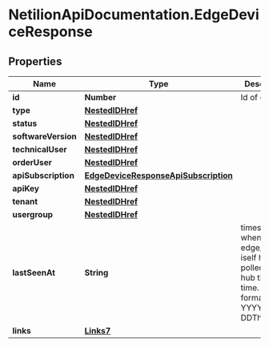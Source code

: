 # NetilionApiDocumentation.EdgeDeviceResponse

## Properties
Name | Type | Description | Notes
------------ | ------------- | ------------- | -------------
**id** | **Number** | Id of object | [optional] 
**type** | [**NestedIDHref**](NestedIDHref.md) |  | [optional] 
**status** | [**NestedIDHref**](NestedIDHref.md) |  | [optional] 
**softwareVersion** | [**NestedIDHref**](NestedIDHref.md) |  | [optional] 
**technicalUser** | [**NestedIDHref**](NestedIDHref.md) |  | [optional] 
**orderUser** | [**NestedIDHref**](NestedIDHref.md) |  | [optional] 
**apiSubscription** | [**EdgeDeviceResponseApiSubscription**](EdgeDeviceResponseApiSubscription.md) |  | [optional] 
**apiKey** | [**NestedIDHref**](NestedIDHref.md) |  | [optional] 
**tenant** | [**NestedIDHref**](NestedIDHref.md) |  | [optional] 
**usergroup** | [**NestedIDHref**](NestedIDHref.md) |  | [optional] 
**lastSeenAt** | **String** | timestamp when the edge_device iself has polled the hub the last time. Date format is YYYY-MM-DDThh:mm:ss | [optional] 
**links** | [**Links7**](Links7.md) |  | [optional] 



